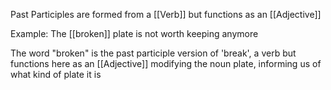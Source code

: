 Past Participles are formed from a [[Verb]] but functions as an [[Adjective]]

Example: The [[broken]] plate is not worth keeping anymore

The word "broken" is the past participle version of 'break', a verb but functions here as an [[Adjective]] modifying the noun plate, informing us of what kind of plate it is